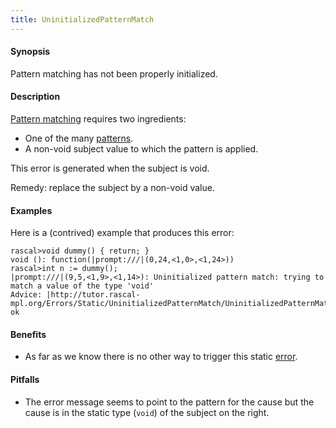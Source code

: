 ```yaml
---
title: UninitializedPatternMatch
---
```


#### Synopsis

Pattern matching has not been properly initialized.

#### Description

[Pattern matching](../../RascalConcepts/PatternMatching/index.md) requires two ingredients:

*  One of the many [patterns](../../Rascal/Patterns/index.md).
*  A non-void subject value to which the pattern is applied.

This error is generated when the subject is void.

Remedy: replace the subject by a non-void value.

#### Examples

Here is a (contrived) example that produces this error:

```rascal-shell ,error
rascal>void dummy() { return; }
void (): function(|prompt:///|(0,24,<1,0>,<1,24>))
rascal>int n := dummy();
|prompt:///|(9,5,<1,9>,<1,14>): Uninitialized pattern match: trying to match a value of the type 'void'
Advice: |http://tutor.rascal-mpl.org/Errors/Static/UninitializedPatternMatch/UninitializedPatternMatch.html|
ok
```

#### Benefits

* As far as we know there is no other way to trigger this static [error](../../CompileTimeErrors/index.md).

#### Pitfalls

* The error message seems to point to the pattern for the cause but the cause is in the static type (`void`) of the subject on the right.

